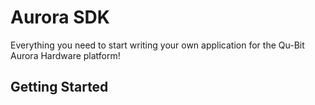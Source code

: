 # Aurora SDK

Everything you need to start writing your own application for the Qu-Bit Aurora Hardware platform!

## Getting Started

